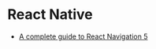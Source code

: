 # React Native

* [A complete guide to React Navigation 5](https://blog.logrocket.com/a-complete-guide-to-react-navigation-5/)